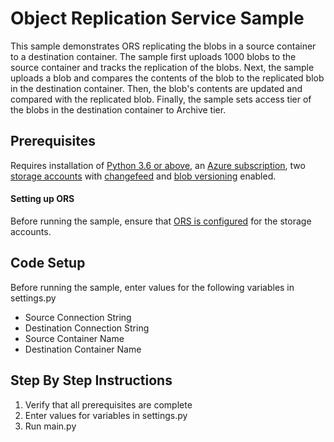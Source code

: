 # Object Replication Service Sample
This sample demonstrates ORS replicating the blobs in a source container to a destination container. The sample first uploads 1000 blobs to the source container
and tracks the replication of the blobs. Next, the sample uploads a blob and compares the contents of the blob to the replicated blob in the destination container. Then, the blob's
contents are updated and compared with the replicated blob. Finally, the sample sets access tier of the blobs in the destination container to Archive tier.

## Prerequisites
Requires installation of [Python 3.6 or above](https://www.python.org/downloads/), an [Azure subscription](https://azure.microsoft.com/en-us/free/),
two [storage accounts](https://docs.microsoft.com/en-us/azure/storage/common/storage-account-create?tabs=azure-portal) with [changefeed](https://docs.microsoft.com/en-us/azure/storage/blobs/storage-blob-change-feed?tabs=azure-portal)
and [blob versioning](https://docs.microsoft.com/en-us/azure/storage/blobs/versioning-enable?tabs=portal) enabled.

#### Setting up ORS
Before running the sample, ensure that [ORS is configured](https://docs.microsoft.com/en-us/azure/storage/blobs/object-replication-configure?tabs=portal) for the storage accounts.

## Code Setup
Before running the sample, enter values for the following variables in settings.py
* Source Connection String
* Destination Connection String
* Source Container Name
* Destination Container Name

## Step By Step Instructions
1. Verify that all prerequisites are complete
2. Enter values for variables in settings.py
3. Run main.py
